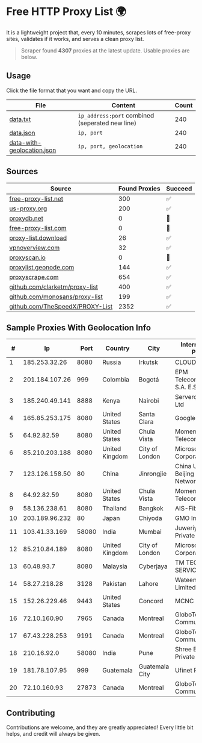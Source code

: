 
# Free HTTP Proxy List 🌍

It is a lightweight project that, every 10 minutes, scrapes lots of free-proxy sites, validates if it works, and serves a clean proxy list.


> Scraper found **4307** proxies at the latest update. Usable proxies are below.

## Usage

Click the file format that you want and copy the URL.


|File|Content|Count|
|----|-------|-----|
|[data.txt](https://raw.githubusercontent.com/themiralay/Proxy-List-World/master/data.txt)|`ip_address:port` combined (seperated new line)|240|
|[data.json](https://raw.githubusercontent.com/themiralay/Proxy-List-World/master/data.json)|`ip, port`|240|
|[data-with-geolocation.json](https://raw.githubusercontent.com/themiralay/Proxy-List-World/master/data-with-geolocation.json)|`ip, port, geolocation`|240|

## Sources

|Source|Found Proxies|Succeed|
|------|-------------|-------|
|[free-proxy-list.net](https://free-proxy-list.net)|300|✅|
|[us-proxy.org](https://www.us-proxy.org)|200|✅|
|[proxydb.net](http://proxydb.net)|0|🚫|
|[free-proxy-list.com](https://free-proxy-list.com/?page=&port=&type%5B%5D=http&type%5B%5D=https&up_time=0&search=Search)|0|🚫|
|[proxy-list.download](https://www.proxy-list.download/HTTP)|26|✅|
|[vpnoverview.com](https://vpnoverview.com/privacy/anonymous-browsing/free-proxy-servers)|32|✅|
|[proxyscan.io](https://www.proxyscan.io)|0|🚫|
|[proxylist.geonode.com](https://proxylist.geonode.com/api/proxy-list?limit=300&page=1&sort_by=lastChecked&sort_type=desc&protocols=http,https)|144|✅|
|[proxyscrape.com](https://api.proxyscrape.com/v2/?request=displayproxies&protocol=http&timeout=10000&country=all&ssl=all&anonymity=all)|654|✅|
|[github.com/clarketm/proxy-list](https://raw.githubusercontent.com/clarketm/proxy-list/master/proxy-list-raw.txt)|400|✅|
|[github.com/monosans/proxy-list](https://raw.githubusercontent.com/monosans/proxy-list/main/proxies/http.txt)|199|✅|
|[github.com/TheSpeedX/PROXY-List](https://raw.githubusercontent.com/TheSpeedX/PROXY-List/master/http.txt)|2352|✅|


## Sample Proxies With Geolocation Info

|#|Ip|Port|Country|City|Internet Service Provider|
|-|--|----|-------|----|-------------------------|
|1|185.253.32.26|8080|Russia|Irkutsk|CLOUD|
|2|201.184.107.26|999|Colombia|Bogotá|EPM Telecomunicaciones S.A. E.S.P.|
|3|185.240.49.141|8888|Kenya|Nairobi|Servercore Africa Ltd|
|4|165.85.253.175|8080|United States|Santa Clara|Google LLC|
|5|64.92.82.59|8080|United States|Chula Vista|Momentum Telecom, Inc.|
|6|85.210.203.188|8080|United Kingdom|City of London|Microsoft Corporation|
|7|123.126.158.50|80|China|Jinrongjie|China Unicom Beijing Province Network|
|8|64.92.82.59|8080|United States|Chula Vista|Momentum Telecom, Inc.|
|9|58.136.238.61|8080|Thailand|Bangkok|AIS-Fibre|
|10|203.189.96.232|80|Japan|Chiyoda|GMO Internet, Inc|
|11|103.41.33.169|58080|India|Mumbai|Juweriyah Networks Private Limited|
|12|85.210.84.189|8080|United Kingdom|City of London|Microsoft Corporation|
|13|60.48.93.7|8080|Malaysia|Cyberjaya|TM TECHNOLOGY SERVICES SDN BHD|
|14|58.27.218.28|3128|Pakistan|Lahore|Wateen Telecom Limited|
|15|152.26.229.46|9443|United States|Concord|MCNC|
|16|72.10.160.90|7965|Canada|Montreal|GloboTech Communications|
|17|67.43.228.253|9191|Canada|Montreal|GloboTech Communications|
|18|210.16.92.0|58080|India|Pune|Shree Balaji Infoway Private Limited|
|19|181.78.107.95|999|Guatemala|Guatemala City|Ufinet Panama S.A.|
|20|72.10.160.93|27873|Canada|Montreal|GloboTech Communications|



## Contributing

Contributions are welcome, and they are greatly appreciated! Every
little bit helps, and credit will always be given.

